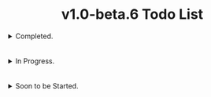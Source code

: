 # <div align="center">v1.0-beta.6 Todo List</div>

<details>
  <summary>Completed.</summary>
  <br></br>
  
- Nothing to show
#
</details>
<br></br>

<details>
  <summary>In Progress.</summary>
  <br>

- [ ] Fix the error messages for reading and parsing manifest xml data when building standalone payloads.
> In Progress
#

- [ ] Update the AhMyth Client & Server to be able to fetch both Inbox and Outbox/Sent SMS's instead of just Inbox SMS's.
> In Progress.
#
</details>
<br></br>

<details>
  <summary>Soon to be Started.</summary>
  <br>
  
- [ ] Update the AhMyth Client & Server so users are able to Download Directories as well as large files without disconnection.
<br></br>
#

- [ ] Update the `createPayloadDirectory` function to split ahmyth folders up into seperate classes folders, instead of just one.
<br></br>
#

- [ ] Build a seperate AhMyth Client with no activity for Binding. The smaller the payload, the more successful binding should be.
<br></br>
#

- [ ] Fix *xml2js* bug with the `modifyManifest` function that happens when modifying certain *AndroidManifest.xml* files.
<br></br>
#

- [ ] Add Client Updates from [HiddenPirates](https://github.com/HiddenPirates) for Standalone Payloads.
<br></br>
#

- [ ] Add *multidex* for the Standalone Client and the Binding Client.
<br></br>
#

- [ ] Add Side Menu for navigating main ahmyth tabs instead of having them on top.
<br></br>
#

- [ ] add a Settings Menu tab to the new side menu to allow users to do the following:

  - Change from Light theme to Dark Theme
  - Set a Custom Output Directory for built payloads
  - Tunneling Options for Port forwarding solutions
<br></br>
#

- [ ] Update AhMyth to use a higher supported version of electron - Preload.js file required!
<br></br>
#

- [ ] Update the *Multiport Listener* to disconnect from specific clients on specific ports, instead of all clients on specific ports.
<br></br>
#

- [ ] Update the Binding Feature to set the name of the original apk we are binding to, as the name for the output payload when its being built.
<br></br>
#

- [ ] Update the Binding feature to clean up and remove decompiled application folders when building & signing is successful and if errors are thrown during binding.
<br></br>
#

- [ ] See if we can add support for *Kali NetHunter*.
</details>
